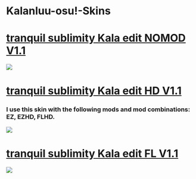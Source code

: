 # Kalanluu-osu!-Skins

# [tranquil sublimity Kala edit NOMOD V1.1](https://drive.google.com/file/d/1ZbQdfkQTxH1GGAUiqoPzK68oymdunBQ5/view?usp=sharing)
![](https://i.imgur.com/Y2Ot8vK.jpg)

# [tranquil sublimity Kala edit HD V1.1](https://drive.google.com/file/d/16dKNOeb-pbw6TA8rNOGYwF_LftwGwsCg/view?usp=sharing)

### I use this skin with the following mods and mod combinations: EZ, EZHD, FLHD.

![](https://i.imgur.com/WYtUXxd.jpg)

# [tranquil sublimity Kala edit FL V1.1](https://drive.google.com/file/d/10G1YjiZ8dk8EwyGFfEBfQfpUUlSb85JN/view?usp=sharing)
![](https://i.imgur.com/oMkXr43.jpg)



